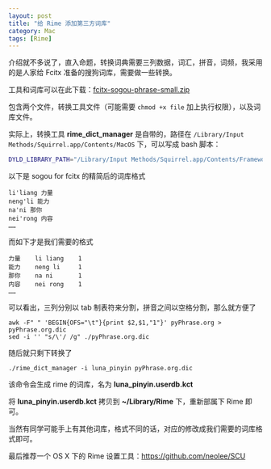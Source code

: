 ```yaml
---
layout: post
title: "给 Rime 添加第三方词库"
category: Mac
tags: [Rime]
---
```


介绍就不多说了，直入命题，转换词典需要三列数据，词汇，拼音，词频，我采用的是人家给 Fcitx 准备的搜狗词库，需要做一些转换。

工具和词库可以在此下载：[fcitx-sogou-phrase-small.zip](http://cdn.09hd.com/images/2015/05/fcitx-sogou-phrase-small.zip)

包含两个文件，转换工具文件（可能需要 `chmod +x file` 加上执行权限），以及词库文件。

实际上，转换工具 **rime\_dict\_manager** 是自带的，路径在 `/Library/Input Methods/Squirrel.app/Contents/MacOS` 下，可以写成 bash 脚本：

```bash
DYLD_LIBRARY_PATH="/Library/Input Methods/Squirrel.app/Contents/Frameworks" "/Library/Input Methods/Squirrel.app/Contents/MacOS/rime_dict_manager" $@
```

<!-- more -->
以下是 sogou for fcitx 的精简后的词库格式

```
li'liang 力量
neng'li 能力
na'ni 那你
nei'rong 内容
……
```

而如下才是我们需要的格式

```
力量    li liang    1
能力    neng li     1
那你    na ni       1
内容    nei rong    1
……
```

可以看出，三列分别以 tab 制表符来分割，拼音之间以空格分割，那么就方便了

    awk -F" " 'BEGIN{OFS="\t"}{print $2,$1,"1"}' pyPhrase.org > pyPhrase.org.dic
    sed -i '' "s/\'/ /g" ./pyPhrase.org.dic

随后就只剩下转换了

    ./rime_dict_manager -i luna_pinyin pyPhrase.org.dic

该命令会生成 rime 的词库，名为 **luna_pinyin.userdb.kct**

将 **luna_pinyin.userdb.kct** 拷贝到 **~/Library/Rime** 下，重新部属下 Rime 即可。

当然有同学可能手上有其他词库，格式不同的话，对应的修改成我们需要的词库格式即可。

最后推荐一个 OS X 下的 Rime 设置工具：<https://github.com/neolee/SCU>
